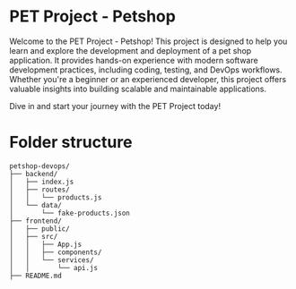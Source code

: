 # PET Project - Petshop

Welcome to the PET Project - Petshop! This project is designed to help you learn and explore the development and deployment of a pet shop application. It provides hands-on experience with modern software development practices, including coding, testing, and DevOps workflows. Whether you're a beginner or an experienced developer, this project offers valuable insights into building scalable and maintainable applications.

Dive in and start your journey with the PET Project today!

# Folder structure
``` 
petshop-devops/
├── backend/
│   ├── index.js
│   ├── routes/
│   │   └── products.js
│   └── data/
│       └── fake-products.json
├── frontend/
│   ├── public/
│   ├── src/
│   │   ├── App.js
│   │   ├── components/
│   │   └── services/
│   │       └── api.js
├── README.md
``` 
